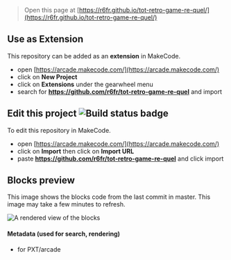  


> Open this page at [https://r6fr.github.io/tot-retro-game-re-quel/](https://r6fr.github.io/tot-retro-game-re-quel/)

## Use as Extension

This repository can be added as an **extension** in MakeCode.

* open [https://arcade.makecode.com/](https://arcade.makecode.com/)
* click on **New Project**
* click on **Extensions** under the gearwheel menu
* search for **https://github.com/r6fr/tot-retro-game-re-quel** and import

## Edit this project ![Build status badge](https://github.com/r6fr/tot-retro-game-re-quel/workflows/MakeCode/badge.svg)

To edit this repository in MakeCode.

* open [https://arcade.makecode.com/](https://arcade.makecode.com/)
* click on **Import** then click on **Import URL**
* paste **https://github.com/r6fr/tot-retro-game-re-quel** and click import

## Blocks preview

This image shows the blocks code from the last commit in master.
This image may take a few minutes to refresh.

![A rendered view of the blocks](https://github.com/r6fr/tot-retro-game-re-quel/raw/master/.github/makecode/blocks.png)

#### Metadata (used for search, rendering)

* for PXT/arcade
<script src="https://makecode.com/gh-pages-embed.js"></script><script>makeCodeRender("{{ site.makecode.home_url }}", "{{ site.github.owner_name }}/{{ site.github.repository_name }}");</script>
